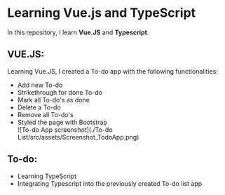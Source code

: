 # Learning Vue.js and TypeScript

In this repository, I learn **Vue.JS** and **Typescript**.  
  
## VUE.JS:
Learning Vue.JS, I created a To-do app with the following functionalities:  
- Add new To-do
- Strikethrough for done To-do
- Mark all To-do's as done
- Delete a To-do
- Remove all To-do's
- Styled the page with Bootstrap  
![To-do App screenshot](./To-do List/src/assets/Screenshot_TodoApp.png)
  
## To-do:
- Learning TypeScript
- Integrating Typescript into the previously created To-do list app
